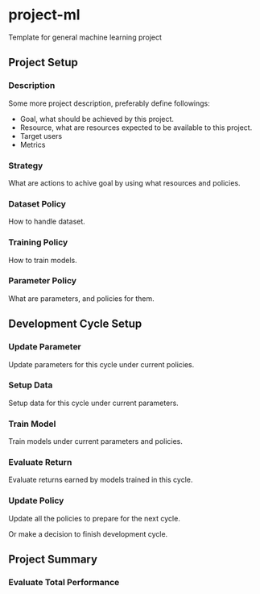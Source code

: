 # project-ml
Template for general machine learning project

## Project Setup

### Description
Some more project description, preferably define followings:

- Goal, what should be achieved by this project.
- Resource, what are resources expected to be available to this project.
- Target users
- Metrics

### Strategy
What are actions to achive goal by using what resources and policies.

### Dataset Policy
How to handle dataset.

### Training Policy
How to train models.

### Parameter Policy
What are parameters, and policies for them.

## Development Cycle Setup

### Update Parameter
Update parameters for this cycle under current policies.

### Setup Data
Setup data for this cycle under current parameters.

### Train Model
Train models under current parameters and policies.

### Evaluate Return
Evaluate returns earned by models trained in this cycle.

### Update Policy
Update all the policies to prepare for the next cycle.

Or make a decision to finish development cycle.

## Project Summary

### Evaluate Total Performance

